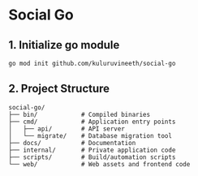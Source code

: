 # Social Go

## 1. Initialize go module

```bash
go mod init github.com/kuluruvineeth/social-go
```

## 2. Project Structure

```
social-go/
├── bin/            # Compiled binaries
├── cmd/            # Application entry points
│   ├── api/        # API server
│   └── migrate/    # Database migration tool
├── docs/           # Documentation
├── internal/       # Private application code
├── scripts/        # Build/automation scripts
└── web/            # Web assets and frontend code
```